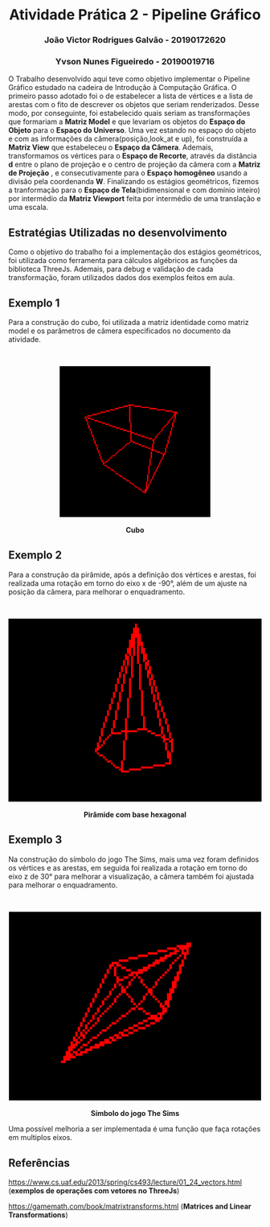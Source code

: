 <h1 align = "center"> Atividade Prática 2 - Pipeline Gráfico </h1>

<h3 align="center"> João Victor Rodrigues Galvão - 20190172620</h3>
<h3 align="center"> Yvson Nunes Figueiredo - 20190019716</h3>

O Trabalho desenvolvido aqui teve como objetivo implementar o Pipeline Gráfico estudado na cadeira de Introdução à Computação Gráfica. O primeiro passo adotado foi o de estabelecer a lista de vértices e a lista de arestas com o fito de descrever os objetos que seriam renderizados. Desse modo, por conseguinte,  foi estabelecido quais seriam as transformações que formariam a **Matriz Model** e  que levariam os objetos do **Espaço do Objeto** para o **Espaço do Universo**. Uma vez estando no espaço do objeto e com as informações da câmera(posição,look_at e up), foi construída a **Matriz View** que estabeleceu o **Espaço da Câmera**. Ademais, transformamos os vértices para o **Espaço de Recorte**, através da distância **d** entre o plano de projeção e o centro de projeção da câmera com a **Matriz de Projeção** , e consecutivamente para o **Espaço homogêneo** usando a divisão pela coordenanda **W**. Finalizando os estágios geométricos, fizemos a tranformação para o **Espaço de Tela**(bidimensional e com domínio inteiro) por intermédio da **Matriz Viewport** feita por intermédio de uma translação e uma escala.

## Estratégias Utilizadas no desenvolvimento

Como o objetivo do trabalho foi a implementação dos estágios geométricos, foi utilizada como ferramenta para cálculos algébricos as funções da biblioteca ThreeJs. Ademais, para debug e validação de cada transformação, foram utilizados dados dos exemplos feitos em aula.

## Exemplo 1

Para a construção do cubo, foi utilizada a matriz identidade como matriz model e os parâmetros de câmera especificados no documento da atividade.

<br>
<p align = "center">
<img  style = "justify-content: center" src="img/cubo.png" alt =   "drawing" width = "300" height = "300">
</p>

<p align = "center">
<b> Cubo</b><p>
</p>

## Exemplo 2

Para a construção da pirâmide, após a definição dos vértices e arestas, foi realizada uma rotação em torno do eixo x de -90°, além de um ajuste na posição da câmera, para melhorar o enquadramento.

<br>
<p align = "center">
<img  style = "justify-content: center" src= "img/piramide.png" alt =   "drawing" width = "506" height = "364">
</p>

<p align = "center">
<b>Pirâmide com base hexagonal</b><p>
</p>

## Exemplo 3

Na construção do símbolo do jogo The Sims, mais uma vez foram definidos os vértices e as arestas, em seguida foi realizada a rotação em torno do eixo z de 30° para melhorar a visualização, a câmera também foi ajustada para melhorar o enquadramento.

<br>
<p align = "center">
<img  style = "justify-content: center" src= "img/thesims.png" alt =   "drawing" width = "501.6" height = "375.6">
</p>

<p align = "center">
<b>Símbolo do jogo The Sims</b><p>
</p>



Uma possível melhoria a ser implementada é uma função que faça rotações em multiplos eixos.
## Referências

https://www.cs.uaf.edu/2013/spring/cs493/lecture/01_24_vectors.html (**exemplos de operações com vetores no ThreeJs**)

https://gamemath.com/book/matrixtransforms.html (**Matrices and Linear Transformations**)